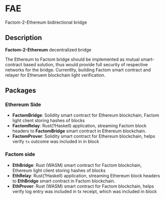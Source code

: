 # FAE
Factom-2-Ethereum bidirectional bridge

## Description

**Factom-2-Ethereum** decentralized bridge

The Ethereum to Factom bridge should be implemented as mutual smart-contract based solution, thus would provide full security of respective networks for the bridge. Currentlty, building Factom smart contract and relayer for Etheruem blockchain light verification.

## Packages

### Ethereum Side
- **FactomBridge**: Solidity smart contract for Ethereum blockchain, Factom light client storing hashes of blocks
- **FactomRelay**: Rust(?Haskell) application, streaming Factom block headers to **FactomBridge** smart contract in Ethereum blockchain.
- **FactomProver**: Solidity smart contract for Ethereum blockchain, helps verify `tx` outcome was included in in block

### Factom side
- **EthBridge**: Rust (WASM) smart contract for Factom blockchain, Ethereum light client storing hashes of blocks
- **EthRelay**: Rust(?Haskell) application, streaming Ethereum block headers to **EthBridge** smart contract in Factom blockchain.
- **EthProver**: Rust (WASM) smart contract for Factom blockchain, helps verify log entry was included in tx receipt, which was included in block
